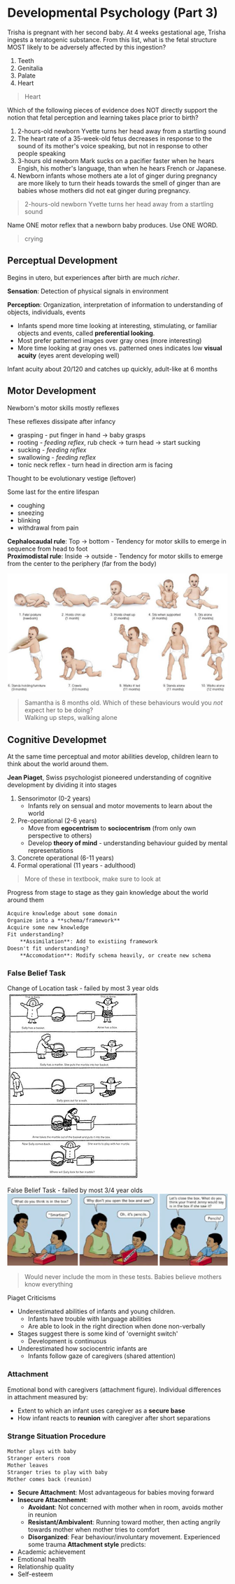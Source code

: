 # Developmental Psychology (Part 3)

Trisha is pregnant with her second baby. At 4 weeks gestational age, Trisha ingests a teratogenic substance.
From this list, what is the fetal structure MOST likely to be adversely affected by this ingestion?
1. Teeth
2. Genitalia
3. Palate
4. Heart
> Heart

Which of the following pieces of evidence does NOT directly support the notion that fetal perception and
learning takes place prior to birth?
1. 2-hours-old newborn Yvette turns her head away from a startling sound
2. The heart rate of a 35-week-old fetus decreases in response to the sound of its mother's voice speaking,
   but not in response to other people speaking
3. 3-hours old newborn Mark sucks on a pacifier faster when he hears Engish, his mother's language, than
   when he hears French or Japanese.
4. Newborn infants whose mothers ate a lot of ginger during pregnancy are more likely to turn their heads
   towards the smell of ginger than are babies whose mothers did not eat ginger during pregnancy.
> 2-hours-old newborn Yvette turns her head away from a startling sound

Name ONE motor reflex that a newborn baby produces. Use ONE WORD.
> crying

## Perceptual Development
Begins in utero, but experiences after birth are much *richer*.

**Sensation**: Detection of physical signals in environment

**Perception**: Organization, interpretation of information to understanding of objects, individuals, events
* Infants spend more time looking at interesting, stimulating, or familiar objects and events, called **preferential looking**.
* Most prefer patterned images over gray ones (more interesting)
* More time looking at gray ones vs. patterned ones indicates low **visual acuity** (eyes arent developing well)

Infant acuity about 20/120 and catches up quickly, adult-like at 6 months

## Motor Development
Newborn's motor skills mostly reflexes

These reflexes dissipate after infancy
* grasping - put finger in hand -> baby grasps
* rooting - *feeding reflex*, rub check -> turn head -> start sucking
* sucking - *feeding reflex*
* swallowing - *feeding reflex*
* tonic neck reflex - turn head in direction arm is facing

Thought to be evolutionary vestige (leftover)

Some last for the entire lifespan
* coughing
* sneezing
* blinking
* withdrawal from pain

**Cephalocaudal rule**: Top -> bottom - Tendency for motor skills to emerge in sequence from head to foot  
**Proximodistal rule**: Inside -> outside - Tendency for motor skills to emerge from the center to the periphery (far from the body)

![motor-develop](./pictures/motor-development.jpg)

> Samantha is 8 months old. Which of these behaviours would you *not* expect her to be doing?  
> Walking up steps, walking alone

## Cognitive Developmet
At the same time perceptual and motor abilities develop, children learn to think about the world around them.

**Jean Piaget**, Swiss psychologist pioneered understanding of cognitive development by dividing it into stages
1. Sensorimotor (0-2 years)
    * Infants rely on sensual and motor movements to learn about the world
2. Pre-operational (2-6 years)
    * Move from **egocentrism** to **sociocentrism** (from only own perspective to others)
    * Develop **theory of mind** - understanding behaviour guided by mental representations
3. Concrete operational (6-11 years)
4. Formal operational (11 years - adulthood)

> More of these in textbook, make sure to look at

Progress from stage to stage as they gain knowledge about the world around them
~~~~
Acquire knowledge about some domain
Organize into a **schema/framework**
Acquire some new knowledge
Fit understanding?
    **Assimilation**: Add to existiing framework 
Doesn't fit understanding?
    **Accomodation**: Modify schema heavily, or create new schema
~~~~

### False Belief Task
Change of Location task - failed by most 3 year olds  
![change-location](./pictures/change-location.jpg)

False Belief Task - failed by most 3/4 year olds  
![false-belief](./pictures/false-belief.png)

> Would never include the mom in these tests. Babies believe mothers know everything


Piaget Criticisms
* Underestimated abilities of infants and young children.
    * Infants have trouble with language abilities
    * Are able to look in the right direction when done non-verbally
* Stages suggest there is some kind of 'overnight switch'
    * Development is continuous
* Underestimated how sociocentric infants are
    * Infants follow gaze of caregivers (shared attention)

### Attachment
Emotional bond with caregivers (attachment figure). Individual differences in attachment measured by:
* Extent to which an infant uses caregiver as a **secure base**
* How infant reacts to **reunion** with caregiver after short separations


### Strange Situation Procedure
~~~~
Mother plays with baby
Stranger enters room
Mother leaves
Stranger tries to play with baby
Mother comes back (reunion)
~~~~
* **Secure Attachment**: Most advantageous for babies moving forward
* **Insecure Attacmhemnt**:
    * **Avoidant**: Not concerned with mother when in room, avoids mother in reunion
    * **Resistant/Ambivalent**: Running toward mother, then acting angrily towards mother when mother tries to comfort
    * **Disorganized**: Fear behaviour/involuntary movement. Experienced some trauma
**Attachment style** predicts:
* Academic achievement
* Emotional health
* Relationship quality
* Self-esteem

